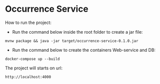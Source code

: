 # Occurrence Service

How to run the project:
- Run the command below inside the root folder to create a jar file:

```
mvnw package && java -jar target/occurrence-service-0.1.0.jar
```

- Run the command below to create the containers Web-service and DB:
```
docker-compose up --build
```

The project will starts on url: 
```
http://localhost:4000
```